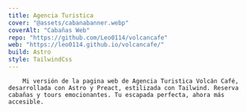 ```yaml
---
title: Agencia Turistica
cover: "@assets/cabanabanner.webp"
coverAlt: "Cabañas Web"
repo: "https://github.com/Leo0114/volcancafe"
web: "https://leo0114.github.io/volcancafe/"
build: Astro
style: TailwindCss
---
```


        Mi versión de la pagina web de Agencia Turistica Volcán Café, desarrollada con Astro y Preact, estilizada con Tailwind. Reserva cabañas y tours emocionantes. Tu escapada perfecta, ahora más accesible.
